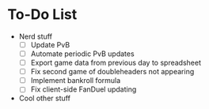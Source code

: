 # To-Do List

- Nerd stuff
    - [ ] Update PvB
    - [ ] Automate periodic PvB updates
    - [ ] Export game data from previous day to spreadsheet
    - [ ] Fix second game of doubleheaders not appearing
    - [ ] Implement bankroll formula
    - [ ] Fix client-side FanDuel updating
- Cool other stuff